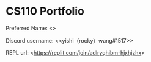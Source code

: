 # CS110 Portfolio

Preferred Name: <<yishi wang>>

Discord username: <<yishi（rocky）wang#1517>>

REPL url: <<https://replit.com/join/adlryqhibm-hjxhjzhx>>
